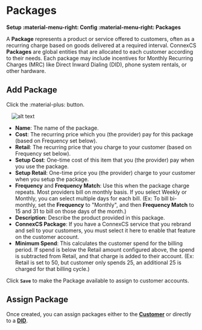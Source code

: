# Packages
**Setup :material-menu-right: Config :material-menu-right: Packages**

A **Package** represents a product or service offered to customers, often as a recurring charge based on goods delivered at a required interval. ConnexCS **Packages** are global entities that are allocated to each customer according to their needs. Each package may include incentives for Monthly Recurring Charges (MRC) like Direct Inward Dialing (DID), phone system rentals, or other hardware. 

## Add Package
Click the :material-plus: button.

&emsp;![alt text][addpackage]

+ **Name**: The name of the package.
+ **Cost**: The recurring price which you (the provider) pay for this package (based on Frequency set below).
+ **Retail**: The recurring price that you charge to your customer (based on Frequency set below).
+ **Setup Cost**: One-time cost of this item that you (the provider) pay when you use the package.
+ **Setup Retail**: One-time price you (the provider) charge to your customer when you setup the package.
+ **Frequency** and **Frequency Match**: Use this when the package charge repeats. Most providers bill on monthly basis. If you select Weekly or Monthly, you can select multiple days for each bill. (Ex: To bill bi-monthly, set the **Frequency** to "Monthly", and then **Frequency Match** to 15 and 31 to bill on those days of the month.)
+ **Description**: Describe the product provided in this package.
+ **ConnexCS Package**:  If you have a ConnexCS service that you rebrand and sell to your customers, you must select it here to enable that feature on the customer account.
+ **Minimum Spend**: This calculates the customer spend for the billing period. If spend is below the Retail amount configured above, the spend is subtracted from Retail, and that charge is added to their account. (Ex: Retail is set to 50, but customer only spends 25, an additional 25 is charged for that billing cycle.)

Click **`Save`** to make the Package available to assign to customer accounts. 

## Assign Package
Once created, you can assign packages either to the [**Customer**](https://docs.connexcs.com/customer/package/) or directly to a [**DID**](https://docs.connexcs.com/customer/did/#billing).  

[addpackage]: /setup/img/addpackage.png "Add Package"
